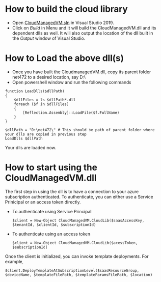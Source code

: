 # How to build the cloud library
* Open [CloudManagedVM.sln](https://github.com/Azure-Samples/azure-stack-edge-deploy-vms/blob/master/dotnetSamples/CloudManaged/CloudManagedVM/CloudManagedVM.sln) in Visual Studio 2019.
* Click on *Build* in Menu and it will build the CloudManagedVM.dll and its dependent dlls as well.
  It will also output the location of the dll built in the *Output* window of Visual Studio.
  
# How to Load the above dll(s)
* Once you have built the CloudmanagedVM.dll, copy its parent folder net472 to a desired location, say D:\
* Open powershell window and run the following commands
```
function LoadDlls($dllPath)
{
    $dllFiles = ls $dllPath*.dll
    foreach ($f in $dllFiles)
    {
        [Reflection.Assembly]::LoadFile($f.FullName)
    }
}

$dllPath = "D:\net472\" # This should be path of parent folder where your dlls are copied in previous step
LoadDlls $dllPath
```
Your dlls are loaded now.

# How to start using the CloudManagedVM.dll
The first step in using the dll is to have a connection to your azure subscription authenticated.
To authenticate, you can either use a Service Prinicipal or an access token directly.
* To authenticate using Service Principal
  ```
  $client = New-Object CloudManagedVM.CloudLib($saasAccessKey, $tenantId, $clientId, $subscriptionId)
  ```
* To authenticate using an access token
  ```
  $client = New-Object CloudManagedVM.CloudLib($acessToken, $subscriptionId)
  ```
  
Once the client is initialized, you can invoke template deployments. For example,
```
$client.DeployTemplateAtSubscriptionLevel($saasResourceGroup, $deviceName, $templateFilePath, $templateParamsFilePath, $location)
```

